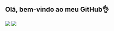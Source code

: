 **Olá, bem-vindo ao meu GitHub**:ok_hand:
--------------------------------------
<a href="mailto://webdesigncuba@gmail.com"><img src="https://img.shields.io/badge/Gmail-D14836?style=for-the-badge&logo=gmail&logoColor=white" /></a> <a href="https://www.linkedin.com/in/david-cordero"><img src="	https://img.shields.io/badge/LinkedIn-0077B5?style=for-the-badge&logo=linkedin&logoColor=white" /></a>
